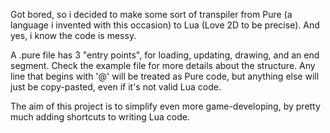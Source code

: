 Got bored, so i decided to make some sort of transpiler from Pure (a language i invented with this occasion) to Lua (Love 2D to be precise). And yes, i know the code is messy.

A .pure file has 3 "entry points", for loading, updating, drawing, and an end segment. Check the example file for more details about the structure.
Any line that begins with '@' will be treated as Pure code, but anything else will just be copy-pasted, even if it's not valid Lua code.

The aim of this project is to simplify even more game-developing, by pretty much adding shortcuts to writing Lua code.
